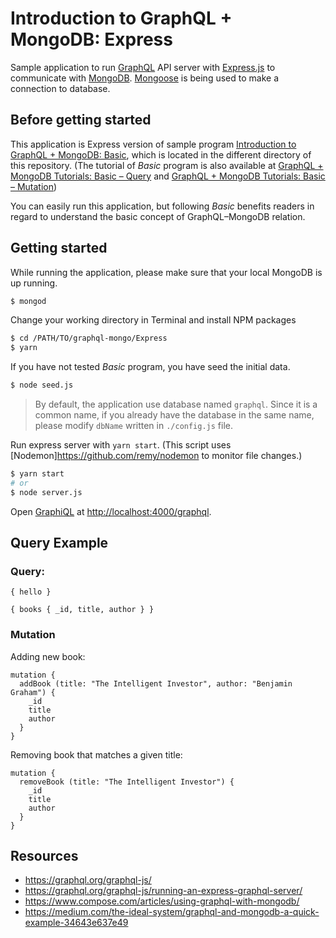 # Introduction to GraphQL + MongoDB: Express

Sample application to run [GraphQL](http://graphql.org/) API server with [Express.js](https://expressjs.com/) to communicate with [MongoDB](https://www.mongodb.com/). [Mongoose](mongoosejs.com/) is being used to make a connection to database.

## Before getting started
This application is Express version of sample program [Introduction to GraphQL + MongoDB: Basic](https://github.com/zacfukuda/graphql-mongo/tree/master/Basic), which is located in the different directory of this repository. (The tutorial of *Basic* program is also available at [GraphQL + MongoDB Tutorials: Basic – Query](https://www.mokuji.me/article/graphql-mongo-basic1) and [GraphQL + MongoDB Tutorials: Basic – Mutation](https://www.mokuji.me/article/graphql-mongo-basic2))

You can easily run this application, but following *Basic* benefits readers in regard to understand the basic concept of GraphQL–MongoDB relation.

## Getting started
While running the application, please make sure that your local MongoDB is up running.

```bash
$ mongod
```

Change your working directory in Terminal and install NPM packages

```bash
$ cd /PATH/TO/graphql-mongo/Express
$ yarn
```

If you have not tested *Basic* program, you have seed the initial data.

```bash
$ node seed.js
```

> By default, the application use database named `graphql`. Since it is a common name, if you already have the database in the same name, please modify `dbName` written in `./config.js` file.

Run express server with `yarn start`. (This script uses [Nodemon]https://github.com/remy/nodemon to monitor file changes.)

```bash
$ yarn start
# or
$ node server.js
```

Open [GraphiQL](https://github.com/graphql/graphiql) at [http://localhost:4000/graphql](http://localhost:4000/graphql).

## Query Example

### Query:

```
{ hello }
```

```
{ books { _id, title, author } }
```

### Mutation

Adding new book:

```
mutation {
  addBook (title: "The Intelligent Investor", author: "Benjamin Graham") {
    _id
    title
    author
  }
}
```

Removing book that matches a given title:
```
mutation {
  removeBook (title: "The Intelligent Investor") {
    _id
    title
    author
  }
}
```

## Resources
- https://graphql.org/graphql-js/
- https://graphql.org/graphql-js/running-an-express-graphql-server/
- https://www.compose.com/articles/using-graphql-with-mongodb/
- https://medium.com/the-ideal-system/graphql-and-mongodb-a-quick-example-34643e637e49